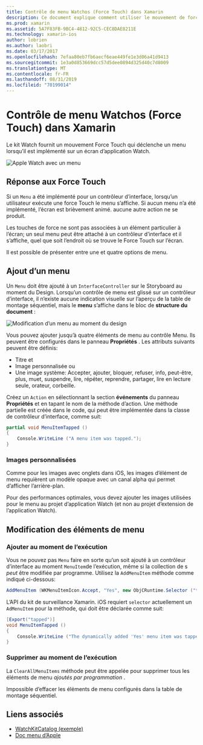 ```yaml
---
title: Contrôle de menu Watchos (Force Touch) dans Xamarin
description: Ce document explique comment utiliser le mouvement de force tactile Watchos dans Xamarin. Il explique comment répondre à une pression tactile, comment ajouter un menu et comment modifier les éléments de menu.
ms.prod: xamarin
ms.assetid: 5A7F83FB-9BC4-4812-92C5-CEC8DAE8211E
ms.technology: xamarin-ios
author: lobrien
ms.author: laobri
ms.date: 03/17/2017
ms.openlocfilehash: 7efaa80eb7fb6aecf6eae449fe1e3d06a41d9413
ms.sourcegitcommit: 1e3a0d853669dcc57d5dee0894d325d40c7d8009
ms.translationtype: MT
ms.contentlocale: fr-FR
ms.lasthandoff: 08/31/2019
ms.locfileid: "70199014"
---
```

# <a name="watchos-menu-control-force-touch-in-xamarin"></a>Contrôle de menu Watchos (Force Touch) dans Xamarin

Le kit Watch fournit un mouvement Force Touch qui déclenche un menu lorsqu’il est implémenté sur un écran d’application Watch.

![](menu-images/menu.png "Apple Watch avec un menu")
<!-- watch image courtesy of http://infinitapps.com/bezel/ -->

## <a name="responding-to-force-touch"></a>Réponse aux Force Touch

Si un `Menu` a été implémenté pour un contrôleur d’interface, lorsqu’un utilisateur exécute une force Touch le menu s’affiche. Si aucun menu n’a été implémenté, l’écran est brièvement animé. aucune autre action ne se produit.

Les touches de force ne sont pas associées à un élément particulier à l’écran; un seul menu peut être attaché à un contrôleur d’interface et il s’affiche, quel que soit l’endroit où se trouve le Force Touch sur l’écran.

Il est possible de présenter entre une et quatre options de menu.


## <a name="adding-a-menu"></a>Ajout d’un menu

Un `Menu` doit être ajouté à un `InterfaceController` sur le Storyboard au moment du Design. Lorsqu’un contrôle de menu est glissé sur un contrôleur d’interface, il n’existe aucune indication visuelle sur l’aperçu de la table de montage séquentiel, mais le **menu** s’affiche dans le bloc de **structure du document** :

![](menu-images/menu-action.png "Modification d’un menu au moment du design")

Vous pouvez ajouter jusqu’à quatre éléments de menu au contrôle Menu. Ils peuvent être configurés dans le panneau **Propriétés** . Les attributs suivants peuvent être définis:

- Titre et
- Image personnalisée ou
- Une image système: Accepter, ajouter, bloquer, refuser, info, peut-être, plus, muet, suspendre, lire, répéter, reprendre, partager, lire en lecture seule, orateur, corbeille.

Créez un `Action` en sélectionnant la section **événements** du panneau **Propriétés** et en tapant le nom de la méthode d’action. Une méthode partielle est créée dans le code, qui peut être implémentée dans la classe de contrôleur d’interface, comme suit:

```csharp
partial void MenuItemTapped ()
{
    Console.WriteLine ("A menu item was tapped.");
}
```

### <a name="custom-images"></a>Images personnalisées

Comme pour les images avec onglets dans iOS, les images d’élément de menu requièrent un modèle opaque avec un canal alpha qui permet d’afficher l’arrière-plan.

Pour des performances optimales, vous devez ajouter les images utilisées pour le menu au projet d’application Watch (et non au projet d’extension de l’application Watch).


## <a name="changing-the-menu-items"></a>Modification des éléments de menu

<!--
### Design Time Items

Menu items added the storyboard can be shown and hidden programmatically.
-->

### <a name="adding-at-runtime"></a>Ajouter au moment de l’exécution

Vous ne pouvez pas `Menu` faire en sorte qu’un soit ajouté à un contrôleur d’interface au moment `MenuItem`de l’exécution, même si la collection de s *peut* être modifiée par programme.
Utilisez la `AddMenuItem` méthode comme indiqué ci-dessous:

```csharp
AddMenuItem (WKMenuItemIcon.Accept, "Yes", new ObjCRuntime.Selector ("tapped"));
```

L’API du kit de surveillance Xamarin. iOS requiert `selector` actuellement un `AdMenuItem` pour la méthode, qui doit être déclarée comme suit:

```csharp
[Export("tapped")]
void MenuItemTapped ()
{
    Console.WriteLine ("The dynamically added 'Yes' menu item was tapped.");
}
```

### <a name="removing-at-runtime"></a>Supprimer au moment de l’exécution

La `ClearAllMenuItems` méthode peut être appelée pour supprimer tous les éléments de menu *ajoutés par programmation* .

Impossible d’effacer les éléments de menu configurés dans la table de montage séquentiel.



## <a name="related-links"></a>Liens associés

- [WatchKitCatalog (exemple)](https://docs.microsoft.com/samples/xamarin/ios-samples/watchos-watchkitcatalog)
- [Doc menu d’Apple](https://developer.apple.com/library/prerelease/ios/documentation/General/Conceptual/WatchKitProgrammingGuide/Menus.html)
